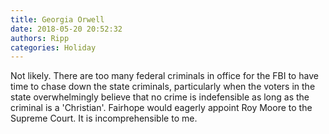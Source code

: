 ```yaml
---
title: Georgia Orwell
date: 2018-05-20 20:52:32
authors: Ripp
categories: Holiday
---
```


 Not likely.  There are too many federal criminals in office for the FBI to have time to chase down the state criminals, particularly when the voters in the state overwhelmingly believe that no crime is indefensible as long as the criminal is a 'Christian'.  Fairhope would eagerly appoint Roy Moore to the Supreme Court.  It is incomprehensible to me.